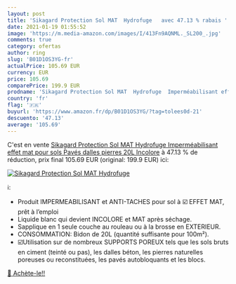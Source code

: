 ```yaml
---
layout: post
title: 'Sikagard Protection Sol MAT  Hydrofuge   avec 47.13 % rabais '
date: 2021-01-19 01:55:52
image: 'https://m.media-amazon.com/images/I/413Fn9AQNML._SL200_.jpg'
comments: true
category: ofertas
author: ring
slug: 'B01D1OS3YG-fr'
actualPrice: 105.69 EUR
currency: EUR
price: 105.69
comparePrice: 199.9 EUR
prodname: 'Sikagard Protection Sol MAT  Hydrofuge  Imperméabilisant effet mat pour sols  Pavés  dalles  pierres   20L  Incolore'
country: 'fr'
flag: '🇫🇷'
buyurl: 'https://www.amazon.fr/dp/B01D1OS3YG/?tag=tolees0d-21'
descuento: '47.13'
average: '105.69'
---
```


C'est en vente [Sikagard Protection Sol MAT  Hydrofuge  Imperméabilisant effet mat pour sols  Pavés  dalles  pierres   20L  Incolore](https://www.amazon.fr/dp/B01D1OS3YG/?tag=tolees0d-21)  à  47.13 % de réduction, prix final  105.69 EUR (original: 199.9 EUR) ici:

[![Sikagard Protection Sol MAT  Hydrofuge  ](https://m.media-amazon.com/images/I/413Fn9AQNML._SL200_.jpg)](https://www.amazon.fr/dp/B01D1OS3YG/?tag=tolees0d-21)

ℹ️:

- Produit IMPERMEABILISANT et ANTI-TACHES pour sol à ☑️ EFFET MAT, prêt à l’emploi
- Liquide blanc qui devient INCOLORE et MAT après séchage.
- Sapplique en 1 seule couche au rouleau ou à la brosse en EXTERIEUR.
- CONSOMMATION: Bidon de 20L (quantité suffisante pour 100m²).
- ☑️Utilisation sur de nombreux SUPPORTS POREUX tels que les sols bruts en ciment (teinté ou pas), les dalles béton, les pierres naturelles poreuses ou reconstituées, les pavés autobloquants et les blocs.

[🛒 Achète-le!!](https://www.amazon.fr/dp/B01D1OS3YG/?tag=tolees0d-21)

